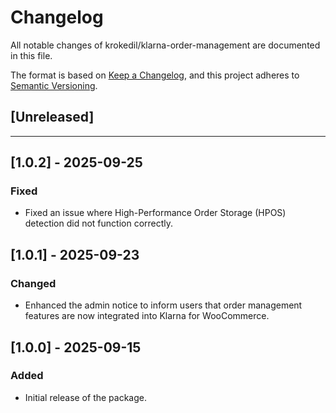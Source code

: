 # Changelog

All notable changes of krokedil/klarna-order-management are documented in this file.

The format is based on [Keep a Changelog](https://keepachangelog.com/en/1.0.0/),
and this project adheres to [Semantic Versioning](https://semver.org/spec/v2.0.0.html).

## [Unreleased]

------------------
## [1.0.2] - 2025-09-25

### Fixed

* Fixed an issue where High-Performance Order Storage (HPOS) detection did not function correctly.

## [1.0.1] - 2025-09-23

### Changed

* Enhanced the admin notice to inform users that order management features are now integrated into Klarna for WooCommerce.

## [1.0.0] - 2025-09-15

### Added

* Initial release of the package.
